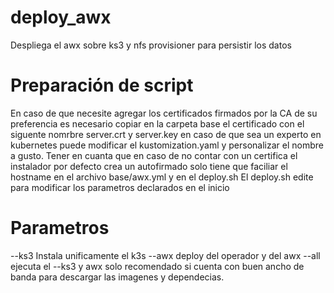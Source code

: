 # deploy_awx
Despliega el awx sobre ks3 y nfs provisioner para persistir los datos

# Preparación de script
En caso de que necesite agregar los certificados firmados por la CA de su preferencia es necesario copiar en la carpeta base el certificado con el siguente nomrbre
server.crt y server.key en caso de que sea un experto en kubernetes puede modificar el kustomization.yaml y personalizar el nombre a gusto.
Tener en cuanta que en caso de no contar con un certifica el instalador por defecto crea un autofirmado solo tiene que faciliar el hostname en el archivo base/awx.yml y en el deploy.sh
El deploy.sh edite para modificar los parametros declarados en el inicio

# Parametros
 --ks3 Instala unificamente el k3s
 --awx deploy del operador y del awx
 --all ejecuta el --ks3 y awx solo recomendado si cuenta con buen ancho de banda para descargar las imagenes y dependecias.
